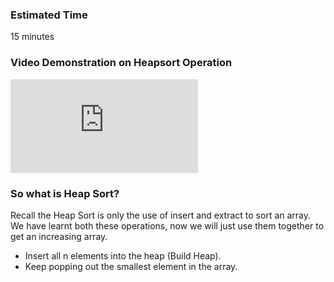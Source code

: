 ### Estimated Time

15 minutes
### Video Demonstration on Heapsort Operation
<iframe src="https://www.youtube.com/embed/PSDztNb-b8k" frameborder="0" allow="autoplay; encrypted-media" allowfullscreen></iframe>

### So what is Heap Sort?
Recall the Heap Sort is only the use of insert and extract to sort an array. We have learnt both these operations, now we will just use them together to get an increasing array.

   - Insert all n elements into the heap (Build Heap).
   - Keep popping out the smallest element in the array.

